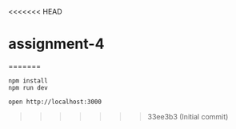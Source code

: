 <<<<<<< HEAD
# assignment-4
=======
```
npm install
npm run dev
```

```
open http://localhost:3000
```
>>>>>>> 33ee3b3 (Initial commit)
